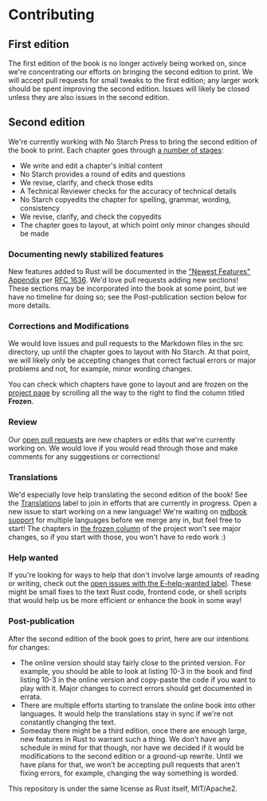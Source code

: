 # Contributing

## First edition

The first edition of the book is no longer actively being worked on, since
we're concentrating our efforts on bringing the second edition to print. We
will accept pull requests for small tweaks to the first edition; any larger
work should be spent improving the second edition. Issues will likely be closed
unless they are also issues in the second edition.

## Second edition

We're currently working with No Starch Press to bring the second edition of the
book to print. Each chapter goes through [a number of stages][project]:

[project]: https://github.com/rust-lang/book/projects/1

* We write and edit a chapter's initial content
* No Starch provides a round of edits and questions
* We revise, clarify, and check those edits
* A Technical Reviewer checks for the accuracy of technical details
* No Starch copyedits the chapter for spelling, grammar, wording, consistency
* We revise, clarify, and check the copyedits
* The chapter goes to layout, at which point only minor changes should be made

### Documenting newly stabilized features

New features added to Rust will be documented in the ["Newest Features"
Appendix][new] per [RFC 1636][rfc]. We'd love pull requests adding new
sections! These sections may be incorporated into the book at some point, but
we have no timeline for doing so; see the Post-publication section below for
more details.

[new]: https://github.com/rust-lang/book/blob/master/second-edition/src/appendix-06-newest-features.md
[rfc]: https://github.com/rust-lang/rfcs/pull/1636#issuecomment-247325313

### Corrections and Modifications

We would love issues and pull requests to the Markdown files in the src
directory, up until the chapter goes to layout with No Starch. At that point,
we will likely only be accepting changes that correct factual errors or major
problems and not, for example, minor wording changes.

You can check which chapters have gone to layout and are frozen on the [project
page][project] by scrolling all the way to the right to find the column titled
**Frozen**.

### Review

Our [open pull requests][pulls] are new chapters or edits that we're currently
working on. We would love if you would read through those and make comments for
any suggestions or corrections!

[pulls]: https://github.com/rust-lang/book/pulls

### Translations

We'd especially love help translating the second edition of the book! See the
[Translations] label to join in efforts that are currently in progress. Open
a new issue to start working on a new language! We're waiting on [mdbook
support] for multiple languages before we merge any in, but feel free to
start! The chapters in [the frozen column] of the project won't see major
changes, so if you start with those, you won't have to redo work :)

[Translations]: https://github.com/rust-lang/book/issues?q=is%3Aopen+is%3Aissue+label%3ATranslations
[mdbook support]: https://github.com/azerupi/mdBook/issues/5
[the frozen column]: https://github.com/rust-lang/book/projects/1

### Help wanted

If you're looking for ways to help that don't involve large amounts of reading
or writing, check out the [open issues with the E-help-wanted
label][help-wanted]. These might be small fixes to the text Rust code, frontend
code, or shell scripts that would help us be more efficient or enhance the book
in some way!

[help-wanted]: https://github.com/rust-lang/book/issues?q=is%3Aopen+is%3Aissue+label%3AE-help-wanted

### Post-publication

After the second edition of the book goes to print, here are our intentions for
changes:

* The online version should stay fairly close to the printed version. For
  example, you should be able to look at listing 10-3 in the book and find
  listing 10-3 in the online version and copy-paste the code if you want to
  play with it. Major changes to correct errors should get documented in
  errata.
* There are multiple efforts starting to translate the online book into
  other languages. It would help the translations stay in sync if we're not
  constantly changing the text.
* Someday there might be a third edition, once there are enough large, new
  features in Rust to warrant such a thing. We don't have any schedule in mind
  for that though, nor have we decided if it would be modifications to the
  second edition or a ground-up rewrite. Until we have plans for that, we won't
  be accepting pull requests that aren't fixing errors, for example, changing
  the way something is worded.

This repository is under the same license as Rust itself, MIT/Apache2.
